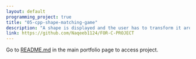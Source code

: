 ```yaml
---
layout: default
programming_project: true
title: "05-cpp-shape-matching-game"
description: "A shape is displayed and the user has to transform it around the screen to match it to the given required position. Has 30+ features."
link: https://github.com/Naqeeb1124/FOR-C-PROJECT
---
```

Go to [README.md](https://github.com/Naqeeb1124/abdelrahman-portfolio) in the main portfolio page to access project.


